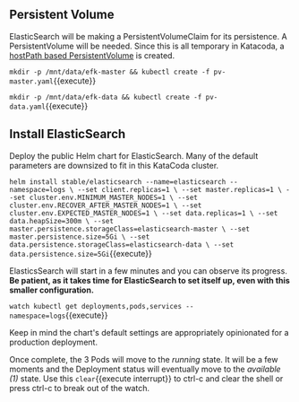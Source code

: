 ## Persistent Volume ##

ElasticSearch will be making a PersistentVolumeClaim for its persistence. A PersistentVolume will be needed. Since this is all temporary in Katacoda, a [hostPath based PersistentVolume](https://kubernetes.io/docs/tasks/configure-pod-container/configure-persistent-volume-storage/#create-a-persistentvolume) is created.

`mkdir -p /mnt/data/efk-master && kubectl create -f pv-master.yaml`{{execute}}

`mkdir -p /mnt/data/efk-data && kubectl create -f pv-data.yaml`{{execute}}

## Install ElasticSearch ##

Deploy the public Helm chart for ElasticSearch. Many of the default parameters are downsized to fit in this KataCoda cluster.

`helm install stable/elasticsearch --name=elasticsearch --namespace=logs \
--set client.replicas=1 \
--set master.replicas=1 \
--set cluster.env.MINIMUM_MASTER_NODES=1 \
--set cluster.env.RECOVER_AFTER_MASTER_NODES=1 \
--set cluster.env.EXPECTED_MASTER_NODES=1 \
--set data.replicas=1 \
--set data.heapSize=300m \
--set master.persistence.storageClass=elasticsearch-master \
--set master.persistence.size=5Gi \
--set data.persistence.storageClass=elasticsearch-data \
--set data.persistence.size=5Gi`{{execute}}

ElasticsSearch will start in a few minutes and you can observe its progress. **Be patient, as it takes time for ElasticSearch to set itself up, even with this smaller configuration.**

`watch kubectl get deployments,pods,services --namespace=logs`{{execute}}

Keep in mind the chart's default settings are appropriately opinionated for a production deployment.

Once complete, the 3 Pods will move to the _running_ state. It will be a few moments and the Deployment status will eventually move to the _available (1)_ state. Use this ```clear```{{execute interrupt}} to ctrl-c and clear the shell or press ctrl-c to break out of the watch.
